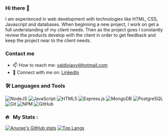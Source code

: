 ### Hi there 👋
I am experienced in web development with technologies like HTML, CSS, Javascript and databases. When beginning a new project, I work on get a full understanding of my client needs. Then as the project goes I constantly review the products develop with the client in order to get feedback and keep the project near to the client needs.

### Contact me
- 📫 How to reach me: valdiviavv@hotmail.com
- 👥 Connect with me on: <a href="https://www.linkedin.com/in/veronica-vazquez-valdivia-249238128/">LinkedIn</a>

### 🛠 Languages and Tools  
![NodeJS](https://img.shields.io/badge/node.js-%2343853D.svg?style=for-the-badge&logo=node.js&logoColor=white) ![JavaScript](https://img.shields.io/badge/javascript-%23323330.svg?style=for-the-badge&logo=javascript&logoColor=%23F7DF1E) ![HTML5](https://img.shields.io/badge/html5-%23E34F26.svg?style=for-the-badge&logo=html5&logoColor=white) ![Express.js](https://img.shields.io/badge/express.js-%23404d59.svg?style=for-the-badge&logo=express&logoColor=%2361DAFB) ![MongoDB](https://img.shields.io/badge/MongoDB-%234ea94b.svg?style=for-the-badge&logo=mongodb&logoColor=white) ![PostgreSQL](https://img.shields.io/badge/postgresql-%2300f.svg?style=for-the-badge&logo=postgresql&logoColor=white)  ![Git](https://img.shields.io/badge/git-%23F05033.svg?style=for-the-badge&logo=git&logoColor=white) ![NPM](https://img.shields.io/badge/NPM-%23000000.svg?style=for-the-badge&logo=npm&logoColor=white) ![GitHub](https://img.shields.io/badge/github-%23121011.svg?style=for-the-badge&logo=github&logoColor=white) 

### 🔥 &nbsp; My Stats :
[![Anurag's GitHub stats](https://github-readme-stats.vercel.app/api?username=valdiviavv&include_all_commits=true&count_private=true&theme=great-gatsby&bg_color=000000)](https://github.com/anuraghazra/github-readme-stats)
[![Top Langs](https://github-readme-stats.vercel.app/api/top-langs/?username=valdiviavv&langs_count=10&count_private=true&layout=compact&theme=vision-friendly-dark)](https://github.com/anuraghazra/github-readme-stats)
